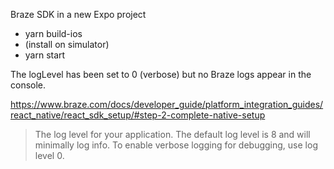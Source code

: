 Braze SDK in a new Expo project

- yarn build-ios
- (install on simulator)
- yarn start

The logLevel has been set to 0 (verbose) but no Braze logs appear in the console.

https://www.braze.com/docs/developer_guide/platform_integration_guides/react_native/react_sdk_setup/#step-2-complete-native-setup

> The log level for your application. The default log level is 8 and will minimally log info. To enable verbose logging for debugging, use log level 0.
